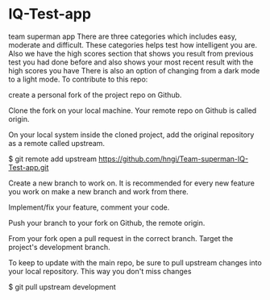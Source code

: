 # IQ-Test-app
team superman app
There are three categories which includes easy, moderate and difficult. These categories helps test how intelligent you are.
Also we have the high scores section that shows you result from previous test you had done before and also shows
your most recent result with the high scores you have
There is also an option of changing from a dark mode to a light mode.
To contribute to this repo:

create a personal fork of the project repo on Github.

Clone the fork on your local machine. Your remote repo on Github is called origin.

On your local system inside the cloned project, add the original repository as a remote called upstream.

$ git remote add upstream https://github.com/hngi/Team-superman-IQ-Test-app.git

Create a new branch to work on. It is recommended for every new feature you work on make a new branch and work from there.

Implement/fix your feature, comment your code.

Push your branch to your fork on Github, the remote origin.

From your fork open a pull request in the correct branch. Target the project's development branch.

To keep to update with the main repo, be sure to pull upstream changes into your local repository. This way you don't miss changes

$ git pull upstream development

